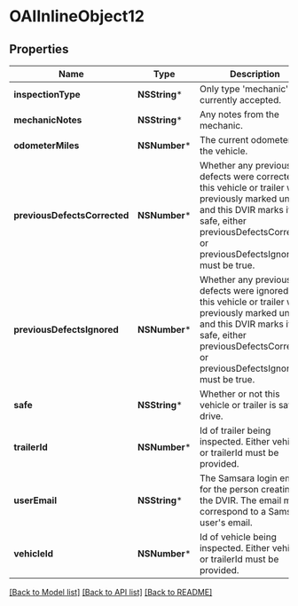# OAIInlineObject12

## Properties
Name | Type | Description | Notes
------------ | ------------- | ------------- | -------------
**inspectionType** | **NSString*** | Only type &#39;mechanic&#39; is currently accepted. | 
**mechanicNotes** | **NSString*** | Any notes from the mechanic. | [optional] 
**odometerMiles** | **NSNumber*** | The current odometer of the vehicle. | [optional] 
**previousDefectsCorrected** | **NSNumber*** | Whether any previous defects were corrected. If this vehicle or trailer was previously marked unsafe, and this DVIR marks it as safe, either previousDefectsCorrected or previousDefectsIgnored must be true. | [optional] 
**previousDefectsIgnored** | **NSNumber*** | Whether any previous defects were ignored. If this vehicle or trailer was previously marked unsafe, and this DVIR marks it as safe, either previousDefectsCorrected or previousDefectsIgnored must be true. | [optional] 
**safe** | **NSString*** | Whether or not this vehicle or trailer is safe to drive. | 
**trailerId** | **NSNumber*** | Id of trailer being inspected. Either vehicleId or trailerId must be provided. | [optional] 
**userEmail** | **NSString*** | The Samsara login email for the person creating the DVIR. The email must correspond to a Samsara user&#39;s email. | 
**vehicleId** | **NSNumber*** | Id of vehicle being inspected. Either vehicleId or trailerId must be provided. | [optional] 

[[Back to Model list]](../README.md#documentation-for-models) [[Back to API list]](../README.md#documentation-for-api-endpoints) [[Back to README]](../README.md)


